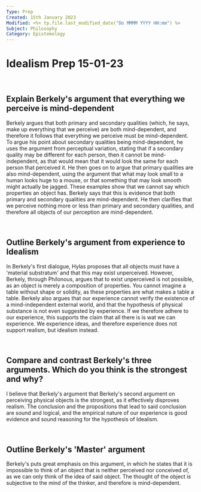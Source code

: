 ```yaml
---
Type: Prep
Created: 15th January 2023
Modified: <%+ tp.file.last_modified_date("Do MMMM YYYY HH:mm") %>
Subject: Philosophy
Category: Epistemology
---
```


# Idealism Prep 15-01-23

</br>

## Explain Berkely's argument that everything we perceive is mind-dependent

Berkely argues that both primary and secondary qualities (which, he says, make up everything that we perceive) are both mind-dependent, and therefore it follows that everything we perceive must be mind-dependent. To argue his point about secondary qualities being mind-dependent, he uses the argument from perceptual variation, stating that if a secondary quality may be different for each person, then it cannot be mind-independent, as that would mean that it would look the same for each person that perceived it. He then goes on to argue that primary qualities are also mind-dependent, using the argument that what may look small to a human looks huge to a mouse, or that something that may look smooth might actually be jagged. These examples show that we cannot say which properties an object has. Berkely says that this is evidence that both primary and secondary qualities are mind-dependent. He then clarifies that we perceive nothing more or less than primary and secondary qualities, and therefore all objects of our perception are mind-dependent.

</br>

## Outline Berkely's argument from experience to Idealism

In Berkely's first dialogue, Hylas proposes that all objects must have a 'material substratum' and that this may exist unperceived. However, Berkely, through Philonous, argues that to exist unperceived is not possible, as an object is merely a composition of properties. You cannot imagine a table without shape or solidity, as these properties are what makes a table a table. Berkely also argues that our experience cannot verify the existence of a mind-independent external world, and that the hypothesis of physical substance is not even suggested by experience. If we therefore adhere to our experience, this supports the claim that all there is is wat we can experience. We experience ideas, and therefore experience does not support realism, but idealism instead.

</br>

## Compare and contrast Berkely's three arguments. Which do you think is the strongest and why?

I believe that Berkely's argument that Berkely's second argument on perceiving physical objects is the strongest, as it effectively disproves realism. The conclusion and the propositions that lead to said conclusion are sound and logical, and the empirical nature of our experience is good evidence and sound reasoning for the hypothesis of Idealism.

</br>

## Outline Berkely's 'Master' argument

Berkely's puts great emphasis on this argument, in which he states that it is impossible to think of an object that is neither perceived nor conceived of, as we can only think of the idea of said object. The thought of the object is subjective to the mind of the thinker, and therefore is mind-dependent.